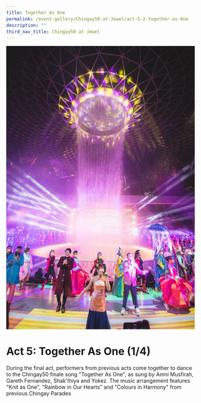 ```yaml
---
title: Together As One
permalink: /event-gallery/Chingay50-at-Jewel/act-5-2-together-as-0ne
description: ""
third_nav_title: Chingay50 at Jewel
---
```

![Act 5.2: Together As One](/images/Event%20Gallery/Chingay50%20at%20Jewel/Act%205%202%20Finale%20potrait-01.jpg)

# **Act 5: Together As One (1/4)**

During the final act, performers from previous acts come together to dance to the Chingay50 finale song "Together As One", as sung by Amni Musfirah, Gareth Fernandez, Shak'thiya and Yokez. The music arrangement features "Knit as One", "Rainbow in Our Hearts" and "Colours in Harmony" from previous Chingay Parades